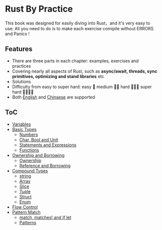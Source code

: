 # Rust By Practice

This book was designed for easily diving into Rust，and it's very easy to use: All you need to do is to make each exercise comipile without ERRORS and Panics !

  
## Features

- There are three parts in each chapter: examples, exercises and practices
- Covering nearly all aspects of Rust, such as **async/await, threads, sync primitives, optimizing and stand libraries** etc
- Solutions
- Difficulty from easy to super hard: easy 🌟  medium 🌟🌟 hard 🌟🌟🌟  super hard 🌟🌟🌟🌟
- Both [English](https://practice.rs) and [Chinsese](https://zh.practice.rs) are supported



## ToC
- [Variables](src/variables.md)
- [Basic Types](src/basic-types/intro.md)
  - [Numbers](src/basic-types/numbers.md)
  - [Char, Bool and Unit](src/basic-types/char-bool-unit.md)
  - [Statements and Expressions](src/basic-types/statements-expressions.md)
  - [Functions](src/basic-types/functions.md)
- [Ownership and Borrowing](src/ownership/intro.md)
  - [Ownership](src/ownership/ownership.md)
  - [Reference and Borrowing](src/ownership/borrowing.md)
- [Compound Types](src/compound-types/intro.md)
  - [string](src/compound-types/string.md)
  - [Array](src/compound-types/array.md)
  - [Slice](src/compound-types/slice.md)
  - [Tuple](src/compound-types/tuple.md)
  - [Struct](src/compound-types/struct.md)
  - [Enum](src/compound-types/enum.md)
- [Flow Control](src/flow-control.md)
- [Pattern Match](src/pattern-match/intro.md)
  - [match, matches! and if let](src/pattern-match/match-iflet.md)
  - [Patterns](src/pattern-match/patterns.md)

